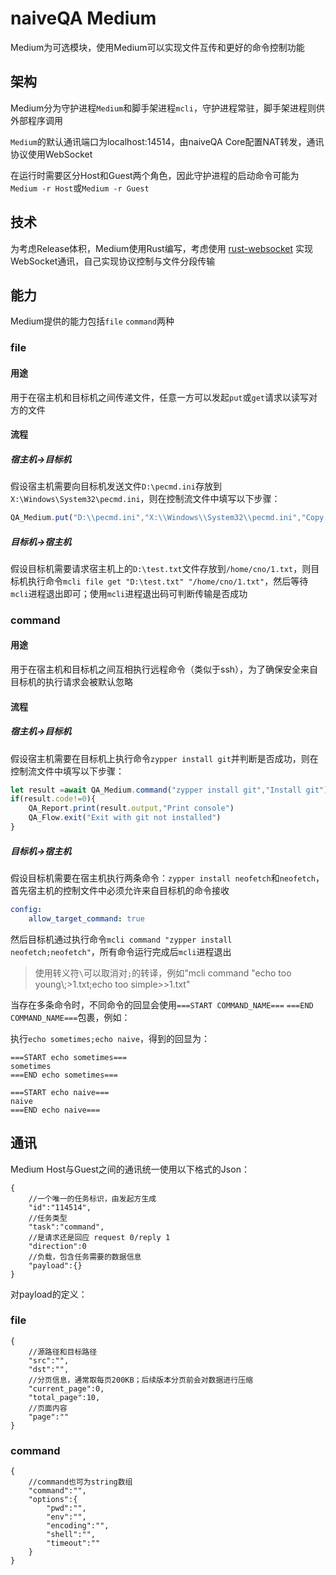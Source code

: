 # naiveQA Medium
Medium为可选模块，使用Medium可以实现文件互传和更好的命令控制功能
## 架构
Medium分为守护进程`Medium`和脚手架进程`mcli`，守护进程常驻，脚手架进程则供外部程序调用

`Medium`的默认通讯端口为localhost:14514，由naiveQA Core配置NAT转发，通讯协议使用WebSocket

在运行时需要区分Host和Guest两个角色，因此守护进程的启动命令可能为`Medium -r Host`或`Medium -r Guest`
## 技术
为考虑Release体积，Medium使用Rust编写，考虑使用 [rust-websocket](https://crates.io/crates/websocket) 实现WebSocket通讯，自己实现协议控制与文件分段传输
## 能力
Medium提供的能力包括`file` `command`两种
### file
#### 用途
用于在宿主机和目标机之间传递文件，任意一方可以发起`put`或`get`请求以读写对方的文件
#### 流程
##### 宿主机->目标机
假设宿主机需要向目标机发送文件`D:\pecmd.ini`存放到`X:\Windows\System32\pecmd.ini`，则在控制流文件中填写以下步骤：
```typescript
QA_Medium.put("D:\\pecmd.ini","X:\\Windows\\System32\\pecmd.ini","Copy pecmd.ini")
```
##### 目标机->宿主机
假设目标机需要请求宿主机上的`D:\test.txt`文件存放到`/home/cno/1.txt`，则目标机执行命令`mcli file get "D:\test.txt" "/home/cno/1.txt"`，然后等待`mcli`进程退出即可；使用`mcli`进程退出码可判断传输是否成功
### command
#### 用途
用于在宿主机和目标机之间互相执行远程命令（类似于ssh），为了确保安全来自目标机的执行请求会被默认忽略
#### 流程
##### 宿主机->目标机
假设宿主机需要在目标机上执行命令`zypper install git`并判断是否成功，则在控制流文件中填写以下步骤：

```typescript
let result =await QA_Medium.command("zypper install git","Install git")
if(result.code!=0){
    QA_Report.print(result.output,"Print console")
    QA_Flow.exit("Exit with git not installed")
}
```
##### 目标机->宿主机
假设目标机需要在宿主机执行两条命令：`zypper install neofetch`和`neofetch`，首先宿主机的控制文件中必须允许来自目标机的命令接收
```yaml
config:
    allow_target_command: true
```
然后目标机通过执行命令`mcli command "zypper install neofetch;neofetch"`，所有命令运行完成后`mcli`进程退出

>使用转义符`\`可以取消对`;`的转译，例如"mcli command "echo too young\\;>1.txt;echo too simple>>1.txt"

当存在多条命令时，不同命令的回显会使用`===START COMMAND_NAME===` `===END COMMAND_NAME===`包裹，例如：

执行`echo sometimes;echo naive`，得到的回显为：
```
===START echo sometimes===
sometimes
===END echo sometimes===

===START echo naive===
naive
===END echo naive===
```

## 通讯
Medium Host与Guest之间的通讯统一使用以下格式的Json：
```jsonc
{
    //一个唯一的任务标识，由发起方生成
    "id":"114514",
    //任务类型
    "task":"command",
    //是请求还是回应 request 0/reply 1
    "direction":0
    //负载，包含任务需要的数据信息
    "payload":{}
}
```
对payload的定义：
### file
```jsonc
{
    //源路径和目标路径
    "src":"",
    "dst":"",
    //分页信息，通常取每页200KB；后续版本分页前会对数据进行压缩
    "current_page":0,
    "total_page":10,
    //页面内容
    "page":""
}
```
### command
```jsonc
{
    //command也可为string数组
    "command":"",
    "options":{
        "pwd":"",
        "env":"",
        "encoding":"",
        "shell":"",
        "timeout":""
    }
}
```